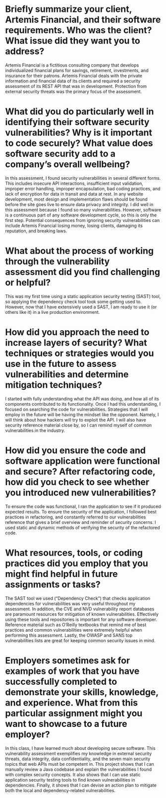 # Briefly summarize your client, Artemis Financial, and their software requirements. Who was the client? What issue did they want you to address?
Artemis Financial is a fictitious consulting company that develops individualized financial plans for savings, retirement, investments, and insurance for their patrons. Artemis Financial deals with the private information and financial data of its clients and required a security assessment of its REST API that was in development. Protection from external security threats was the primary focus of the assessment. 
# What did you do particularly well in identifying their software security vulnerabilities? Why is it important to code securely? What value does software security add to a company’s overall wellbeing?
In this assessment, I found security vulnerabilities in several different forms. This includes insecure API interactions, insufficient input validation, improper error handling, improper encapsulation, bad coding practices, and lack of encryption for data in transit and data at rest. In any website development, most design and implementation flaws should be found before the site goes live to ensure data privacy and integrity. I did well in this assessment because I found so many vulnerabilities. However, software is a continuous part of any software development cycle, so this is only the first step. Potential consequences from ignoring security vulnerabilities can include Artemis Financial losing money, losing clients, damaging its reputation, and breaking laws.
# What about the process of working through the vulnerability assessment did you find challenging or helpful?
This was my first time using a static application security testing (SAST) tool, so applying the dependency check tool took some getting used to. However, now that I have extensively used a SAST, I am ready to use it (or others like it) in a live production environment. 
# How did you approach the need to increase layers of security? What techniques or strategies would you use in the future to assess vulnerabilities and determine mitigation techniques?
I started with fully understanding what the API was doing, and how all of its components contributed to its functionality. Once I had this understanding, I focused on searching the code for vulnerabilities. Strategies that I will employ in the future will be having the mindset like the opponent. Namely, I will think about how hackers will try to exploit the API. I will also have security reference material close by, so I can remind myself of common vulnerabilities in the industry. 
# How did you ensure the code and software application were functional and secure? After refactoring code, how did you check to see whether you introduced new vulnerabilities?
To ensure the code was functional, I ran the application to see if it produced expected results. To ensure the security of the application, I followed best practices in refactoring, and constantly referred to our vulnerabilities reference that gives a brief overview and reminder of security concerns. I used static and dynamic methods of verifying the security of the refactored code.
# What resources, tools, or coding practices did you employ that you might find helpful in future assignments or tasks?
The SAST tool we used (“Dependency Check”) that checks application dependencies for vulnerabilities was very useful throughout my assessment. In addition, the CVE and NVD vulnerability report databases are paramount resources for mitigation of known vulnerabilities. Effectively using these tools and repositories is important for any software developer. Reference material such as O’Reilly textbooks that remind me of best practices and common vulnerabilities were extremely helpful when performing this assessment. Lastly, the OWASP and SANS top vulnerabilities lists are great for keeping common security issues in mind.
# Employers sometimes ask for examples of work that you have successfully completed to demonstrate your skills, knowledge, and experience. What from this particular assignment might you want to showcase to a future employer?
In this class, I have learned much about developing secure software. This vulnerability assessment exemplifies my knowledge in external security threats, data integrity, data confidentiality, and the seven main security topics that web APIs must be competent in. This project shows that I can manually review a Java codebase and explain the vulnerabilities I found with complex security concepts. It also shows that I can use static application security testing tools to find known vulnerabilities in dependencies. Finally, it shows that I can devise an action plan to mitigate both the local and dependency-related vulnerabilities. 
